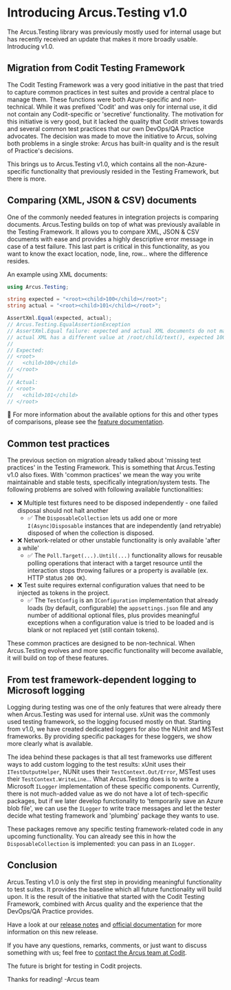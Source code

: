 # Introducing Arcus.Testing v1.0
The Arcus.Testing library was previously mostly used for internal usage but has recently received an update that makes it more broadly usable. Introducing v1.0.

## Migration from Codit Testing Framework
The Codit Testing Framework was a very good initiative in the past that tried to capture common practices in test suites and provide a central place to manage them. These functions were both Azure-specific and non-technical. While it was prefixed 'Codit' and was only for internal use, it did not contain any Codit-specific or 'secretive' functionality. The motivation for this initiative is very good, but it lacked the quality that Codit strives towards and several common test practices that our own DevOps/QA Practice advocates. The decision was made to move the initiative to Arcus, solving both problems in a single stroke: Arcus has built-in quality and is the result of Practice's decisions.

This brings us to Arcus.Testing v1.0, which contains all the non-Azure-specific functionality that previously resided in the Testing Framework, but there is more.

## Comparing (XML, JSON & CSV) documents
One of the commonly needed features in integration projects is comparing documents. Arcus.Testing builds on top of what was previously available in the Testing Framework. It allows you to compare XML, JSON & CSV documents with ease and provides a highly descriptive error message in case of a test failure. This last part is critical in this functionality, as you want to know the exact location, node, line, row... where the difference resides.

An example using XML documents:

```csharp
using Arcus.Testing;

string expected = "<root><child>100</child></root>";
string actual = "<root><child>101</child></root>";

AssertXml.Equal(expected, actual);
// Arcus.Testing.EqualAssertionException
// AssertXml.Equal failure: expected and actual XML documents do not match
// actual XML has a different value at /root/child/text(), expected 100 while actual 101
//
// Expected:
// <root>
//   <child>100</child>
// </root>
//
// Actual:
// <root>
//   <child>101</child>
// </root>
```

🔗 For more information about the available options for this and other types of comparisons, please see the [feature documentation](https://testing.arcus-azure.net/features/assertion/).

## Common test practices
The previous section on migration already talked about 'missing test practices' in the Testing Framework. This is something that Arcus.Testing v1.0 also fixes. With 'common practices' we mean the way you write maintainable and stable tests, specifically integration/system tests. The following problems are solved with following available functionalities:

* ❌ Multiple test fixtures need to be disposed independently - one failed disposal should not halt another
  * ✅ The `DisposableCollection` lets us add one or more `I(Async)Disposable` instances that are independently (and retryable) disposed of when the collection is disposed.
* ❌ Network-related or other unstable functionality is only available 'after a while'
  * ✅ The `Poll.Target(...).Until(...)` functionality allows for reusable polling operations that interact with a target resource until the interaction stops throwing failures or a property is available (ex. HTTP status `200 OK`).
* ❌ Test suite requires external configuration values that need to be injected as tokens in the project.
  * ✅ The `TestConfig` is an `IConfiguration` implementation that already loads (by default, configurable) the `appsettings.json` file and any number of additional optional files, plus provides meaningful exceptions when a configuration value is tried to be loaded and is blank or not replaced yet (still contain tokens).

These common practices are designed to be non-technical. When Arcus.Testing evolves and more specific functionality will become available, it will build on top of these features.

## From test framework-dependent logging to Microsoft logging
Logging during testing was one of the only features that were already there when Arcus.Testing was used for internal use. xUnit was the commonly used testing framework, so the logging focused mostly on that. Starting from v1.0, we have created dedicated loggers for also the NUnit and MSTest frameworks. By providing specific packages for these loggers, we show more clearly what is available.

The idea behind these packages is that all test frameworks use different ways to add custom logging to the test results: xUnit uses their `ITestOutputHelper`, NUNit uses their `TestContext.Out/Error`, MSTest uses their `TestContext.WriteLine`... What Arcus.Testing does is to write a Microsoft `ILogger` implementation of these specific components. Currently, there is not much-added value as we do not have a lot of tech-specific packages, but if we later develop functionality to 'temporarily save an Azure blob file', we can use the `ILogger` to write trace messages and let the tester decide what testing framework and 'plumbing' package they wants to use.

These packages remove any specific testing framework-related code in any upcoming functionality. You can already see this in how the `DisposableCollection` is implemented: you can pass in an `ILogger`.

## Conclusion
Arcus.Testing v1.0 is only the first step in providing meaningful functionality to test suites. It provides the baseline which all future functionality will build upon. It is the result of the initiative that started with the Codit Testing Framework, combined with Arcus quality and the experience that the DevOps/QA Practice provides.

Have a look at our [release notes](https://github.com/arcus-azure/arcus.testing/releases/tag/v1.0.0) and [official documentation](https://testing.arcus-azure.net/) for more information on this new release.

If you have any questions, remarks, comments, or just want to discuss something with us; feel free to [contact the Arcus team at Codit](https://github.com/arcus-azure/arcus.testing/issues/new/choose).

The future is bright for testing in Codit projects.

Thanks for reading!
-Arcus team
